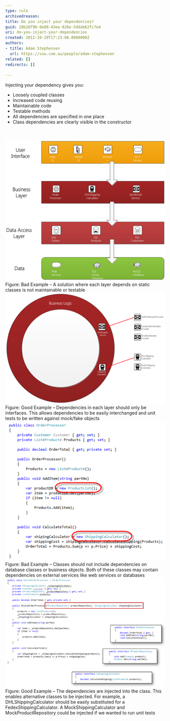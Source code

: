 ```yaml
---
type: rule
archivedreason: 
title: Do you inject your dependencies?
guid: 28b28f90-0e00-43ee-826e-5ddab62fc7e4
uri: do-you-inject-your-dependencies
created: 2012-10-19T17:23:08.0000000Z
authors:
- title: Adam Stephensen
  url: https://ssw.com.au/people/adam-stephensen
related: []
redirects: []

---
```



<p>Injecting your dependency gives you:</p>
<ul><li>Loosely coupled classes</li>
<li>Increased code reusing</li>
<li>Maintainable code</li>
<li>Testable methods</li>
<li>All dependencies are specified in one place </li>
<li>Class dependencies are clearly visible in the constructor</li></ul>
<br><excerpt class='endintro'></excerpt><br>
<img class="ms-rteCustom-ImageArea" alt="inject" src="inject-bad-1.jpg" /> <span class="ms-rteCustom-FigureBad">Figure: Bad Example – A solution where each layer depends on static classes is not maintainable or testable</span> <img class="ms-rteCustom-ImageArea" alt="inject" src="inject-good-1.jpg" /> <span class="ms-rteCustom-FigureGood">Figure: Good Example – Dependencies in each layer should only be interfaces. This allows dependencies to be easily interchanged and unit tests to be written against mock/fake objects</span> <img class="ms-rteCustom-ImageArea" alt="inject" src="inject-bad-2.jpg" /> <span class="ms-rteCustom-FigureBad">Figure: Bad Example – Classes should not include dependencies on database classes or business objects. Both of these classes may contain dependencies on external services like web services or databases</span> <img class="ms-rteCustom-ImageArea" alt="inject" src="inject-good-2.jpg" /> <span class="ms-rteCustom-FigureGood">Figure: Good Example – The dependencies are injected into the class. This enables alternative classes to be injected. For example, a DHLShippingCalculator should be easily substituted for a FedexShippingCalculator. A MockShippingCalculator and MockProductRepository could be injected if we wanted to run unit tests</span> 


